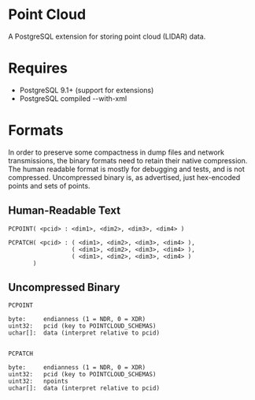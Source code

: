 Point Cloud
===========

A PostgreSQL extension for storing point cloud (LIDAR) data.

Requires
========

- PostgreSQL 9.1+ (support for extensions)
- PostgreSQL compiled --with-xml

Formats
=======

In order to preserve some compactness in dump files and network transmissions, the binary formats need to retain their native compression. The human readable format is mostly for debugging and tests, and is not compressed. Uncompressed binary is, as advertised, just hex-encoded points and sets of points.

Human-Readable Text
-------------------

    PCPOINT( <pcid> : <dim1>, <dim2>, <dim3>, <dim4> )

    PCPATCH( <pcid> : ( <dim1>, <dim2>, <dim3>, <dim4> ), 
                      ( <dim1>, <dim2>, <dim3>, <dim4> ), 
                      ( <dim1>, <dim2>, <dim3>, <dim4> ) 
           )

Uncompressed Binary
-------------------

    PCPOINT
    
    byte:     endianness (1 = NDR, 0 = XDR)
    uint32:   pcid (key to POINTCLOUD_SCHEMAS)
    uchar[]:  data (interpret relative to pcid)


    PCPATCH

    byte:     endianness (1 = NDR, 0 = XDR)
    uint32:   pcid (key to POINTCLOUD_SCHEMAS)
    uint32:   npoints
    uchar[]:  data (interpret relative to pcid)

